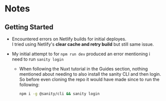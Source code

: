 # Notes

## Getting Started

- Encountered errors on Netlify builds for initial deployes.  
  I tried using Netlify's **clear cache and retry build** but still same issue.

- My initial attempt to for `npm run dev` produced an error mentioning i need to
  run `sanity login`
  - When following the Nuxt tutorial in the Guides section, nothing mentioned
    about needing to also install the sanity CLI and then login. So before even
    cloning the repo it would have made since to run the following:
    ```bash
    npm i -g @sanity/cli && sanity login
    ```

